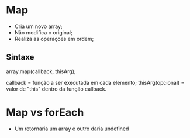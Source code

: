 # Map

- Cria um novo array;
- Não modifica o original;
- Realiza as operaçoes em ordem;

## Sintaxe

array.map(callback, thisArg);

callback = função a ser executada em cada elemento;
thisArg(opcional) = valor de "this" dentro da função callback.

# Map vs forEach

- Um retornaria um array e outro daria undefined